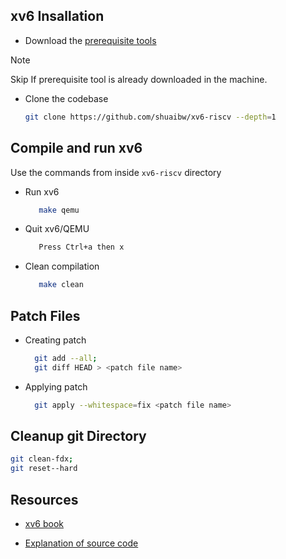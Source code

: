 ## xv6 Insallation
- Download the [prerequisite tools](https://pdos.csail.mit.edu/6.828/2022/tools.html)

> [!NOTE]
> Skip If prerequisite tool is already downloaded in the machine.

- Clone the codebase
    ```bash
    git clone https://github.com/shuaibw/xv6-riscv --depth=1
    ```
## Compile and run xv6
Use the commands from inside `xv6-riscv` directory

- Run xv6
    ```bash
       make qemu
    ```
- Quit xv6/QEMU
    ```bash
       Press Ctrl+a then x
    ```
- Clean compilation
    ```bash
       make clean
    ```

## Patch Files

- Creating patch
    ```bash
      git add --all; 
      git diff HEAD > <patch file name>
    ```
- Applying patch
    ```bash
      git apply --whitespace=fix <patch file name>
    ```

## Cleanup git Directory
 ```bash
 git clean-fdx;
 git reset--hard
 ```

## Resources
- [xv6 book](https://github.com/TawhidMM/OS-CSE-314/blob/main/Offline-2%20system-call/resources/book-riscv-rev1.pdf)

- [Explanation of source code](https://www.youtube.com/watch?v=fWUJKH0RNFE&list=PLbtzT1TYeoMhTPzyTZboW_j7TPAnjv9XB)
 